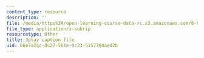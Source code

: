 ```yaml
---
content_type: resource
description: ''
file: /media/https%3A/open-learning-course-data-rc.s3.amazonaws.com/8-01sc-classical-mechanics-fall-2016/b6e7a24c0c27561e9c335157784aed2b_bHocXJ4rv5g.vtt
file_type: application/x-subrip
resourcetype: Other
title: 3play caption file
uid: b6e7a24c-0c27-561e-9c33-5157784aed2b
---
```

